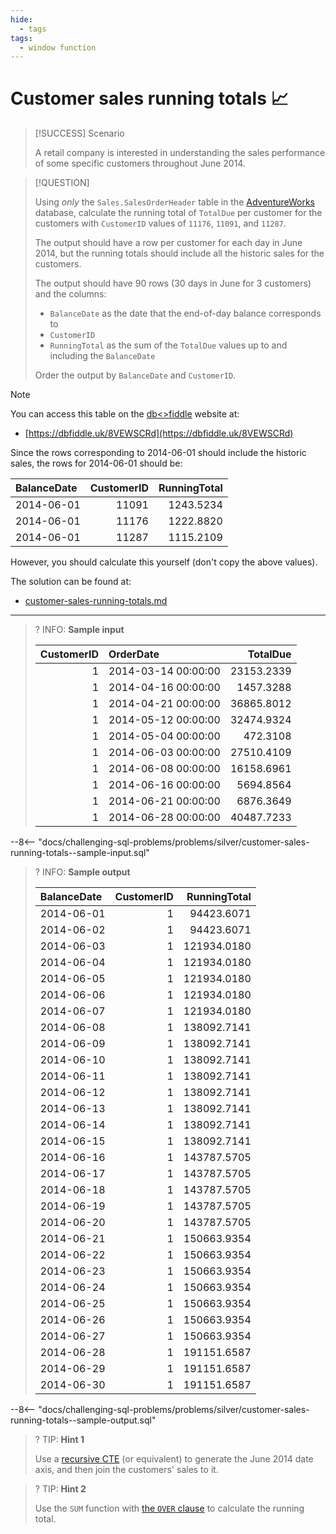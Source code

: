 ```yaml
---
hide:
  - tags
tags:
  - window function
---
```


# Customer sales running totals 📈

> [!SUCCESS] Scenario
>
> A retail company is interested in understanding the sales performance of some specific customers throughout June 2014.

> [!QUESTION]
>
> Using _only_ the `Sales.SalesOrderHeader` table in the [AdventureWorks](https://learn.microsoft.com/en-us/sql/samples/adventureworks-install-configure) database, calculate the running total of `TotalDue` per customer for the customers with `CustomerID` values of `11176`, `11091`, and `11287`.
>
> The output should have a row per customer for each day in June 2014, but the running totals should include all the historic sales for the customers.
>
> The output should have 90 rows (30 days in June for 3 customers) and the columns:
>
> - `BalanceDate` as the date that the end-of-day balance corresponds to
> - `CustomerID`
> - `RunningTotal` as the sum of the `TotalDue` values up to and including the `BalanceDate`
>
> Order the output by `BalanceDate` and `CustomerID`.

> [!NOTE]
>
> You can access this table on the [db<>fiddle](https://dbfiddle.uk/8VEWSCRd) website at:
>
> - [https://dbfiddle.uk/8VEWSCRd](https://dbfiddle.uk/8VEWSCRd)

Since the rows corresponding to 2014-06-01 should include the historic sales, the rows for 2014-06-01 should be:

| BalanceDate | CustomerID | RunningTotal |
| :---------- | ---------: | -----------: |
| 2014-06-01  |      11091 |    1243.5234 |
| 2014-06-01  |      11176 |    1222.8820 |
| 2014-06-01  |      11287 |    1115.2109 |

However, you should calculate this yourself (don't copy the above values).

The solution can be found at:

- [customer-sales-running-totals.md](../../solutions/silver/customer-sales-running-totals.md)

---

<!-- prettier-ignore -->
>? INFO: **Sample input**
>
> | CustomerID | OrderDate           |   TotalDue |
> |-----------:|:--------------------|-----------:|
> |          1 | 2014-03-14 00:00:00 | 23153.2339 |
> |          1 | 2014-04-16 00:00:00 |  1457.3288 |
> |          1 | 2014-04-21 00:00:00 | 36865.8012 |
> |          1 | 2014-05-12 00:00:00 | 32474.9324 |
> |          1 | 2014-05-04 00:00:00 |   472.3108 |
> |          1 | 2014-06-03 00:00:00 | 27510.4109 |
> |          1 | 2014-06-08 00:00:00 | 16158.6961 |
> |          1 | 2014-06-16 00:00:00 |  5694.8564 |
> |          1 | 2014-06-21 00:00:00 |  6876.3649 |
> |          1 | 2014-06-28 00:00:00 | 40487.7233 |
>
--8<-- "docs/challenging-sql-problems/problems/silver/customer-sales-running-totals--sample-input.sql"

<!-- prettier-ignore -->
>? INFO: **Sample output**
>
> | BalanceDate | CustomerID | RunningTotal |
> |:------------|-----------:|-------------:|
> | 2014-06-01  |          1 |   94423.6071 |
> | 2014-06-02  |          1 |   94423.6071 |
> | 2014-06-03  |          1 |  121934.0180 |
> | 2014-06-04  |          1 |  121934.0180 |
> | 2014-06-05  |          1 |  121934.0180 |
> | 2014-06-06  |          1 |  121934.0180 |
> | 2014-06-07  |          1 |  121934.0180 |
> | 2014-06-08  |          1 |  138092.7141 |
> | 2014-06-09  |          1 |  138092.7141 |
> | 2014-06-10  |          1 |  138092.7141 |
> | 2014-06-11  |          1 |  138092.7141 |
> | 2014-06-12  |          1 |  138092.7141 |
> | 2014-06-13  |          1 |  138092.7141 |
> | 2014-06-14  |          1 |  138092.7141 |
> | 2014-06-15  |          1 |  138092.7141 |
> | 2014-06-16  |          1 |  143787.5705 |
> | 2014-06-17  |          1 |  143787.5705 |
> | 2014-06-18  |          1 |  143787.5705 |
> | 2014-06-19  |          1 |  143787.5705 |
> | 2014-06-20  |          1 |  143787.5705 |
> | 2014-06-21  |          1 |  150663.9354 |
> | 2014-06-22  |          1 |  150663.9354 |
> | 2014-06-23  |          1 |  150663.9354 |
> | 2014-06-24  |          1 |  150663.9354 |
> | 2014-06-25  |          1 |  150663.9354 |
> | 2014-06-26  |          1 |  150663.9354 |
> | 2014-06-27  |          1 |  150663.9354 |
> | 2014-06-28  |          1 |  191151.6587 |
> | 2014-06-29  |          1 |  191151.6587 |
> | 2014-06-30  |          1 |  191151.6587 |
>
--8<-- "docs/challenging-sql-problems/problems/silver/customer-sales-running-totals--sample-output.sql"

<!-- prettier-ignore -->
>? TIP: **Hint 1**
>
> Use a [recursive CTE](../../../from-excel-to-sql/advanced-concepts/recursive-ctes.md) (or equivalent) to generate the June 2014 date axis, and then join the customers' sales to it.

<!-- prettier-ignore -->
>? TIP: **Hint 2**
>
> Use the `SUM` function with [the `OVER` clause](../../../from-excel-to-sql/main-concepts/window-functions.md) to calculate the running total.
